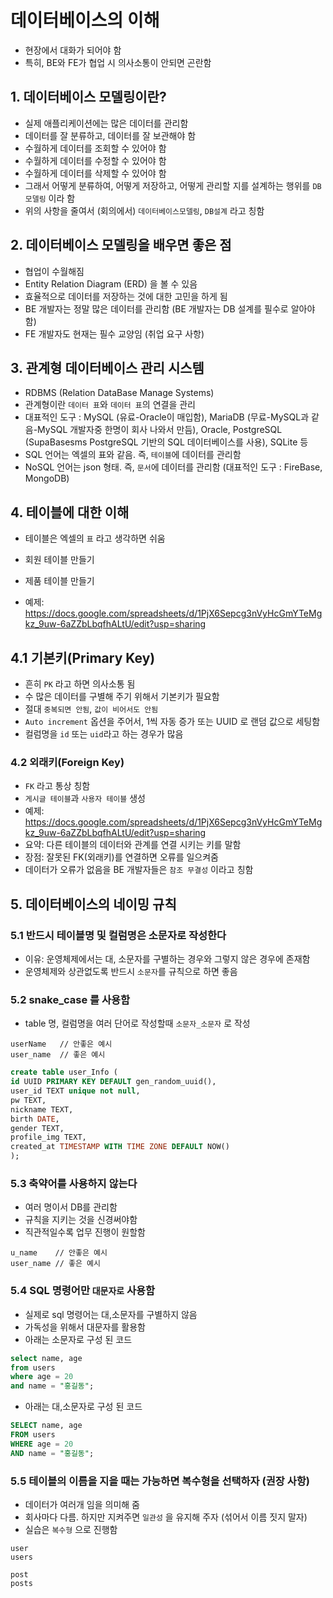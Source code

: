 # 데이터베이스의 이해

- 현장에서 대화가 되어야 함
- 특히, BE와 FE가 협업 시 의사소통이 안되면 곤란함

## 1. 데이터베이스 모델링이란?

- 실제 애플리케이션에는 많은 데이터를 관리함
- 데이터를 잘 분류하고, 데이터를 잘 보관해야 함
- 수월하게 데이터를 조회할 수 있어야 함
- 수월하게 데이터를 수정할 수 있어야 함
- 수월하게 데이터를 삭제할 수 있어야 함
- 그래서 어떻게 분류하여, 어떻게 저장하고, 어떻게 관리할 지를 설계하는 행위를 `DB 모델링` 이라 함
- 위의 사항을 줄여서 (회의에서) `데이터베이스모델링`, `DB설계` 라고 칭함

## 2. 데이터베이스 모델링을 배우면 좋은 점

- 협업이 수월해짐
- Entity Relation Diagram (ERD) 을 볼 수 있음
- 효율적으로 데이터를 저장하는 것에 대한 고민을 하게 됨
- BE 개발자는 정말 많은 데이터를 관리함 (BE 개발자는 DB 설계를 필수로 알아야함)
- FE 개발자도 현재는 필수 교양임 (취업 요구 사항)

## 3. 관계형 데이터베이스 관리 시스템

- RDBMS (Relation DataBase Manage Systems)
- 관계형이란 `데이터 표`와 `데이터 표`의 연결을 관리
- 대표적인 도구 : MySQL (유료-Oracle이 매입함), MariaDB (무료-MySQL과 같음-MySQL 개발자중 한명이 회사 나와서 만듬), Oracle, PostgreSQL (SupaBasesms PostgreSQL 기반의 SQL 데이터베이스를 사용), SQLite 등
- SQL 언어는 엑셀의 표와 같음. 즉, `테이블`에 데이터를 관리함
- NoSQL 언어는 json 형태. 즉, `문서`에 데이터를 관리함 (대표적인 도구 : FireBase, MongoDB)

## 4. 테이블에 대한 이해

- 테이블은 엑셀의 `표` 라고 생각하면 쉬움
- 회원 테이블 만들기
- 제품 테이블 만들기

- 예제: https://docs.google.com/spreadsheets/d/1PjX6Sepcg3nVyHcGmYTeMgkz_9uw-6aZZbLbqfhALtU/edit?usp=sharing

## 4.1 기본키(Primary Key)

- 흔히 `PK` 라고 하면 의사소통 됨
- 수 많은 데이터를 구별해 주기 위해서 기본키가 필요함
- 절대 `중복되면 안됨`, `값이 비어서도 안됨`
- `Auto increment` 옵션을 주어서, 1씩 자동 증가 또는 UUID 로 랜덤 값으로 세팅함
- 컬럼명을 `id` 또는 `uid`라고 하는 경우가 많음

### 4.2 외래키(Foreign Key)

- `FK` 라고 통상 칭함
- `게시글 테이블`과 `사용자 테이블` 생성
- 예제: https://docs.google.com/spreadsheets/d/1PjX6Sepcg3nVyHcGmYTeMgkz_9uw-6aZZbLbqfhALtU/edit?usp=sharing
- 요약: 다른 테이블의 데이터와 관계를 연결 시키는 키를 말함
- 장점: 잘못된 FK(외래키)를 연결하면 오류를 일으켜줌
- 데이터가 오류가 없음을 BE 개발자들은 `참조 무결성` 이라고 칭함

## 5. 데이터베이스의 네이밍 규칙

### 5.1 반드시 테이블명 및 컬럼명은 소문자로 작성한다

- 이유: 운영체제에서는 대, 소문자를 구별하는 경우와 그렇지 않은 경우에 존재함
- 운영체제와 상관없도록 반드시 `소문자`를 규칙으로 하면 좋음

### 5.2 snake_case 를 사용함

- table 명, 컬럼명을 여러 단어로 작성할때 `소문자_소문자` 로 작성

```text
userName   // 안좋은 예시
user_name  // 좋은 예시
```

```sql
create table user_Info (
id UUID PRIMARY KEY DEFAULT gen_random_uuid(),
user_id TEXT unique not null,
pw TEXT,
nickname TEXT,
birth DATE,
gender TEXT,
profile_img TEXT,
created_at TIMESTAMP WITH TIME ZONE DEFAULT NOW()
);
```

### 5.3 축약어를 사용하지 않는다

- 여러 명이서 DB를 관리함
- 규칙을 지키는 것을 신경써야함
- 직관적일수록 업무 진행이 원할함

```text
u_name    // 안좋은 예시
user_name // 좋은 예시
```

### 5.4 SQL 명령어만 `대문자로` 사용함

- 실제로 sql 명령어는 대,소문자를 구별하지 않음
- 가독성을 위해서 대문자를 활용함
- 아래는 소문자로 구성 된 코드

```sql
select name, age
from users
where age = 20
and name = "홍길동";
```

- 아래는 대,소문자로 구성 된 코드

```sql
SELECT name, age
FROM users
WHERE age = 20
AND name = "홍길동";
```

### 5.5 테이블의 이름을 지을 때는 가능하면 복수형을 선택하자 (권장 사항)

- 데이터가 여러개 임을 의미해 줌
- 회사마다 다름. 하지만 지켜주면 `일관성` 을 유지해 주자 (섞어서 이름 짓지 말자)
- 실습은 `복수형` 으로 진행함

```text
user
users

post
posts
```
